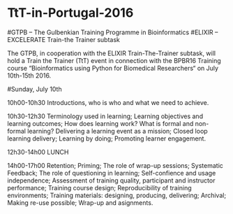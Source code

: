 # TtT-in-Portugal-2016
#GTPB – The Gulbenkian Training Programme in Bioinformatics
#ELIXIR – EXCELERATE Train-the Trainer subtask

The GTPB, in cooperation with the ELIXIR Train-The-Trainer subtask, will hold a Train the Trainer (TtT) event in connection with the BPBR16 Training course “Bioinformatics using Python for Biomedical Researchers“ on July 10th-15th 2016.

#Sunday, July 10th

10h00-10h30 Introductions, who is who and what we need to achieve.

10h30-12h30
Terminology used in learning; 
Learning objectives and learning outcomes;
How does learning work?
What is formal and non-formal learning?
Delivering a learning event as a mission;
Closed loop learning delivery;
Learning by doing;
Promoting learner engagement.

12h30-14h00 LUNCH

14h00-17h00 
Retention;
Priming; 
The role of wrap-up sessions;
Systematic Feedback;
The role of questioning in learning;
Self-confience and usage independence;
Assessment of training quality, participant and instructor performance;
Training course design;
Reproducibility of training environments;
Training materials: designing, producing, delivering; Archival; Making re-use possible;
Wrap-up and asignments.
